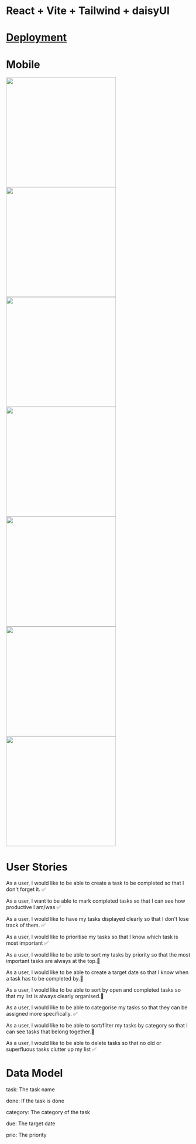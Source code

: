 # React + Vite + Tailwind + daisyUI

# [Deployment](https://simpletodo-sfad.onrender.com/)

# Mobile

<div>
<img src="./public/img/readme1.png" alt="" width="300px" >
<img src="./public/img/readme2.png" alt="" width="300px" >
<img src="./public/img/readme3.png" alt="" width="300px" >
<img src="./public/img/readme4.png" alt="" width="300px" >
<img src="./public/img/readme5.png" alt="" width="300px" >
<img src="./public/img/readme6.png" alt="" width="300px" >
<img src="./public/img/readme7.png" alt="" width="300px" >

</div>

# User Stories

As a user, I would like to be able to create a task to be completed so that I don't forget it. ✅

As a user, I want to be able to mark completed tasks so that I can see how productive I am/was ✅

As a user, I would like to have my tasks displayed clearly so that I don't lose track of them. ✅

As a user, I would like to prioritise my tasks so that I know which task is most important ✅

As a user, I would like to be able to sort my tasks by priority so that the most important tasks are always at the top.🚧

As a user, I would like to be able to create a target date so that I know when a task has to be completed by.🚧

As a user, I would like to be able to sort by open and completed tasks so that my list is always clearly organised.🚧

As a user, I would like to be able to categorise my tasks so that they can be assigned more specifically. ✅

As a user, I would like to be able to sort/filter my tasks by category so that I can see tasks that belong together.🚧

As a user, I would like to be able to delete tasks so that no old or superfluous tasks clutter up my list ✅

# Data Model

task: The task name

done: If the task is done

category: The category of the task

due: The target date

prio: The priority
